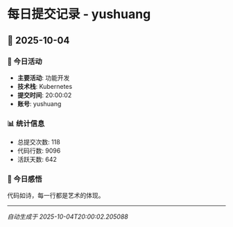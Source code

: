 # 每日提交记录 - yushuang

## 📅 2025-10-04

### 🎯 今日活动
- **主要活动**: 功能开发
- **技术栈**: Kubernetes
- **提交时间**: 20:00:02
- **账号**: yushuang

### 📊 统计信息
- 总提交次数: 118
- 代码行数: 9096
- 活跃天数: 642

### 💭 今日感悟
代码如诗，每一行都是艺术的体现。

---
*自动生成于 2025-10-04T20:00:02.205088*
